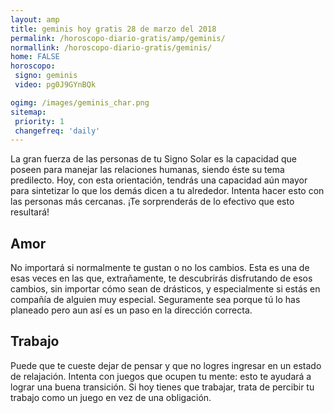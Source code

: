 ```yaml
---
layout: amp
title: geminis hoy gratis 28 de marzo del 2018 
permalink: /horoscopo-diario-gratis/amp/geminis/
normallink: /horoscopo-diario-gratis/geminis/
home: FALSE
horoscopo:
 signo: geminis
 video: pg0J9GYnBQk

ogimg: /images/geminis_char.png
sitemap:
 priority: 1
 changefreq: 'daily'
---
```



La gran fuerza de las personas de tu Signo Solar es la capacidad que poseen para manejar las relaciones humanas, siendo éste su tema predilecto. Hoy, con esta orientación, tendrás una capacidad aún mayor para sintetizar lo que los demás dicen a tu alrededor. Intenta hacer esto con las personas más cercanas. ¡Te sorprenderás de lo efectivo que esto resultará!

## Amor

No importará si normalmente te gustan o no los cambios. Esta es una de esas veces en las que, extrañamente, te descubrirás disfrutando de esos cambios, sin importar cómo sean de drásticos, y especialmente si estás en compañía de alguien muy especial. Seguramente sea porque tú lo has planeado pero aun así es un paso en la dirección correcta.

## Trabajo

Puede que te cueste dejar de pensar y que no logres ingresar en un estado de relajación. Intenta con juegos que ocupen tu mente: esto te ayudará a lograr una buena transición. Si hoy tienes que trabajar, trata de percibir tu trabajo como un juego en vez de una obligación.
